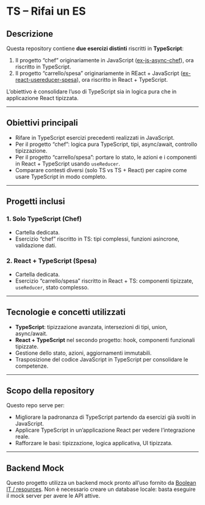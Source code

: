 # TS – Rifai un ES

## Descrizione  
Questa repository contiene **due esercizi distinti** riscritti in **TypeScript**:  
1. Il progetto “chef” originariamente in JavaScript ([ex-js-async-chef](https://github.com/mendozagianfranco/ex-js-async-chef)), ora riscritto in TypeScript.  
2. Il progetto “carrello/spesa” originariamente in REact + JavaScript ([ex-react-usereducer-spesa](https://github.com/mendozagianfranco/ex-react-usereducer-spesa)), ora riscritto in React + TypeScript.  

L’obiettivo è consolidare l’uso di TypeScript sia in logica pura che in applicazione React tipizzata.

---

## Obiettivi principali  
- Rifare in TypeScript esercizi precedenti realizzati in JavaScript.  
- Per il progetto “chef”: logica pura TypeScript, tipi, async/await, controllo tipizzazione.  
- Per il progetto “carrello/spesa”: portare lo stato, le azioni e i componenti in React + TypeScript usando `useReducer`.  
- Comparare contesti diversi (solo TS vs TS + React) per capire come usare TypeScript in modo completo.

---

## Progetti inclusi  
### 1. Solo TypeScript (Chef)  
- Cartella dedicata.  
- Esercizio “chef” riscritto in TS: tipi complessi, funzioni asincrone, validazione dati.  

### 2. React + TypeScript (Spesa)  
- Cartella dedicata.  
- Esercizio “carrello/spesa” riscritto in React + TS: componenti tipizzate, `useReducer`, stato complesso.  

---

## Tecnologie e concetti utilizzati  
- **TypeScript**: tipizzazione avanzata, intersezioni di tipi, union, async/await.  
- **React + TypeScript** nel secondo progetto: hook, componenti funzionali tipizzate.  
- Gestione dello stato, azioni, aggiornamenti immutabili.  
- Trasposizione del codice JavaScript in TypeScript per consolidare le competenze.

---

## Scopo della repository  
Questo repo serve per:
- Migliorare la padronanza di TypeScript partendo da esercizi già svolti in JavaScript.  
- Applicare TypeScript in un’applicazione React per vedere l’integrazione reale.  
- Rafforzare le basi: tipizzazione, logica applicativa, UI tipizzata.

--- 

## Backend Mock

Questo progetto utilizza un backend mock pronto all’uso fornito da [Boolean IT / resources](https://github.com/boolean-it/resources). Non è necessario creare un database locale: basta eseguire il mock server per avere le API attive.
